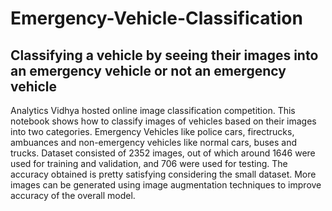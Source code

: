 # Emergency-Vehicle-Classification
## Classifying a vehicle by seeing their images into an emergency vehicle or not an emergency vehicle
Analytics Vidhya hosted online image classification competition. This notebook shows how to classify images of vehicles based on their images into two categories. Emergency Vehicles like police cars, firectrucks, ambuances and non-emergency vehicles like normal cars, buses and trucks. 
Dataset consisted of 2352 images, out of which around 1646 were used for training and validation, and 706 were used for testing. The accuracy obtained is pretty satisfying considering the small dataset. More images can be generated using image augmentation techniques to improve accuracy of the overall model.
